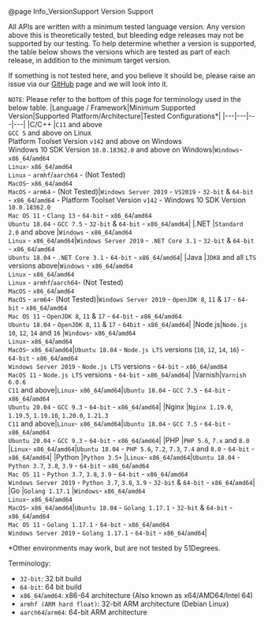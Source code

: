 @page Info_VersionSupport Version Support

All APIs are written with a minimum tested language version. Any version above this is theoretically tested, but bleeding edge releases may not be supported by our testing. To help determine whether a version is supported, the table below shows the versions which are tested as part of each release, in addition to the minimum target version. 

If something is not tested here, and you believe it should be, please raise an issue via our [GitHub](https://github.com/51Degrees) page and we will look into it.

`NOTE`: Please refer to the bottom of this page for terminology used in the below table.
|Language / Framework|Minimum Supported Version|Supported Platform/Architecture|Tested Configurations*|
|---|---|---|---|
|C/C++  |`C11` and above<BR>`GCC 5` and above on Linux<BR>Platform Toolset Version `v142` and above on Windows<BR>Windows 10 SDK Version `10.0.18362.0` and above on Windows|`Windows`- `x86_64`/`amd64`<BR>`Linux`- `x86_64`/`amd64`<BR>`Linux` - `armhf`/`aarch64` - (Not Tested)<BR>`MacOS`- `x86_64`/`amd64`<BR>`MacOS` - `arm64` - (Not Tested)|`Windows Server 2019` - `VS2019` - `32-bit` & `64-bit` - `x86_64`/`amd64` - Platform Toolset Version `v142` - Windows 10 SDK Version `10.0.18362.0`<BR>`Mac OS 11` - `Clang 13` - `64-bit` - `x86_64`/`amd64`<BR>`Ubuntu 18.04` - `GCC 7.5` - `32-bit` & `64-bit` - `x86_64`/`amd64`|
|.NET   |`Standard 2.0` and above        |`Windows` - `x86_64`/`amd64`<BR>`Linux` - `x86_64`/`amd64`|`Windows Server 2019` - `.NET Core 3.1` - `32-bit` & `64-bit` - `x86_64`/`amd64`<BR>`Ubuntu 18.04` - `.NET Core 3.1` - `64-bit` - `x86_64`/`amd64`|
|Java   |`JDK8` and all `LTS` versions above|`Windows` - `x86_64`/`amd64`<BR>`Linux` - `x86_64`/`amd64`<BR>`Linux` - `armhf`/`aarch64`- (Not Tested)<BR>`MacOS` - `x86_64`/`amd64`<BR>`MacOS` - `arm64`- (Not Tested)|`Windows Server 2019` - `OpenJDK 8`, `11` & `17` - `64-bit` - `x86_64`/`amd64`<BR>`Mac OS 11` - `OpenJDK 8`, `11` & `17` - `64-bit` - `x86_64`/`amd64`<BR>`Ubuntu 18.04` - `OpenJDK 8`, `11` & `17` - `64bit` - `x86_64`/`amd64`| 
|Node.js|`Node.js 10`, `12`, `14` and `16`          |`Windows`- `x86_64`/`amd64`<BR>`Linux`- `x86_64`/`amd64`<BR>`MacOS`- `x86_64`/`amd64`|`Ubuntu 18.04` - `Node.js LTS` versions (`10`, `12`, `14`, `16`) - `64-bit` - `x86_64`/`amd64`<BR>`Windows Server 2019` - `Node.js LTS` versions - `64-bit` - `x86_64`/`amd64`<BR>`MacOS 11` - `Node.js LTS` versions - `64-bit` - `x86_64`/`amd64`|
|Varnish|`Varnish 6.0.6`<BR>`C11` and above|`Linux`- `x86_64`/`amd64`|`Ubuntu 18.04` - `GCC 7.5` - `64-bit` - `x86_64`/`amd64`<BR>`Ubuntu 20.04` - `GCC 9.3` - `64-bit` - `x86_64`/`amd64`|
|Nginx  |`Nginx 1.19.0`, `1.19.5`, `1.19.10`, `1.20.0`, `1.21.3`<BR>`C11` and above|`Linux`- `x86_64`/`amd64`|`Ubuntu 18.04` - `GCC 7.5` - `64-bit` - `x86_64`/`amd64`<BR>`Ubuntu 20.04` - `GCC 9.3` - `64-bit` - `x86_64`/`amd64`|
|PHP    |`PHP 5.6`, `7.x` and `8.0`        |`Linux`- `x86_64`/`amd64`|`Ubuntu 18.04` - `PHP 5.6`, `7.2`, `7.3`, `7.4` and `8.0` - `64-bit` - `x86_64`/`amd64`|
|Python |`Python 3.5+`                   |`Linux`- `x86_64`/`amd64`|`Ubuntu 18.04` - `Python 3.7`, `3.8`, `3.9` - `64-bit` - `x86_64`/`amd64`<BR>`Mac OS 11` - `Python 3.7`, `3.8`, `3.9` - `64-bit` - `x86_64`/`amd64`<BR>`Windows Server 2019` - `Python 3.7`, `3.8`, `3.9` - `32-bit` & `64-bit` - `x86_64`/`amd64`|
|Go     |`Golang 1.17.1`                   |`Windows`- `x86_64`/`amd64`<BR>`Linux`- `x86_64`/`amd64`<BR>`MacOS`- `x86_64`/`amd64`|`Ubuntu 18.04` - `Golang 1.17.1` - `32-bit` & `64-bit` - `x86_64`/`amd64`<BR>`Mac OS 11` - `Golang 1.17.1` - `64-bit` - `x86_64`/`amd64`<BR>`Windows Server 2019` - `Golang 1.17.1` - `64-bit` - `x86_64`/`amd64`|

*Other environments may work, but are not tested by 51Degrees.

Terminology:
- `32-bit`: 32 bit build
- `64-bit`: 64 bit build
- `x86_64`/`amd64`: x86-64 architecture (Also known as x64/AMD64/Intel 64)
- `armhf (ARM hard float)`:  32-bit ARM architecture (Debian Linux)
- `aarch64`/`arm64`: 64-bit ARM architecture
